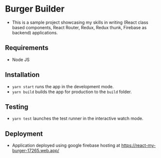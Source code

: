 # Burger Builder

- This is a sample project showcasing my skills in writing (React class based components, React Router, Redux, Redux thunk, Firebase as backend) applications.

## Requirements

- Node JS

## Installation

- `yarn start` runs the app in the development mode.
- `yarn build` builds the app for production to the `build` folder.

## Testing

- `yarn test` launches the test runner in the interactive watch mode.

## Deployment

- Application deployed using google firebase hosting at https://react-my-burger-17265.web.app/
